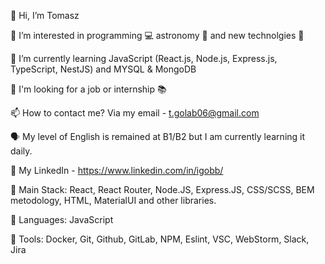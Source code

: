 👋 Hi, I’m Tomasz

👀 I’m interested in programming 💻 astronomy 🚀 and new technolgies 📱

🌱 I’m currently learning JavaScript (React.js, Node.js, Express.js, TypeScript, NestJS) and MYSQL & MongoDB

💞️ I'm looking for a job or internship 📚

📫 How to contact me? Via my email - t.golab06@gmail.com

🗣️ My level of English is remained at B1/B2 but I am currently learning it daily.

💼 My LinkedIn - https://www.linkedin.com/in/igobb/

🌱 Main Stack: React, React Router, Node.JS, Express.JS, CSS/SCSS, BEM metodology, HTML, MaterialUI and other libraries. 

👅 Languages: JavaScript

🧰 Tools: Docker, Git, Github, GitLab, NPM, Eslint, VSC, WebStorm, Slack, Jira


